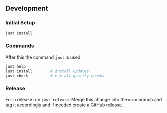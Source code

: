 
## Development

### Initial Setup

```bash
just install
```

### Commands

After this the command `just` is used:

```bash
just help
just install        # install updates
just check          # run all quality checks
```

### Release

For a release run `just release`.
Merge this change into the `main` branch and tag it accordingly
and if needed create a GitHub release.
